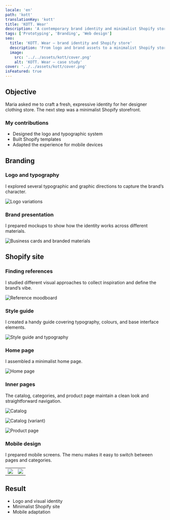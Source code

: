 ```yaml
---
locale: 'en'
path: 'kott'
translationKey: 'kott'
title: 'KOTT. Wear'
description: 'A contemporary brand identity and minimalist Shopify store for designer clothing'
tags: ['Prototyping', 'Branding', 'Web design']
seo:
  title: 'KOTT. Wear — brand identity and Shopify store'
  description: 'From logo and brand assets to a minimalist Shopify storefront and mobile design.'
  image:
    src: '../../assets/kott/cover.png'
    alt: 'KOTT. Wear — case study'
cover: '../../assets/kott/cover.png'
isFeatured: true
---
```


## Objective

Maria asked me to craft a fresh, expressive identity for her designer clothing store. The next step was a minimalist Shopify storefront.

### My contributions

- Designed the logo and typographic system
- Built Shopify templates
- Adapted the experience for mobile devices

## Branding

### Logo and typography

I explored several typographic and graphic directions to capture the brand’s character.

![Logo variations](../../assets/kott/logos.png)

### Brand presentation

I prepared mockups to show how the identity works across different materials.

![Business cards and branded materials](../../assets/kott/kott-cards.png)

## Shopify site

### Finding references

I studied different visual approaches to collect inspiration and define the brand’s vibe.

![Reference moodboard](../../assets/kott/examples.png)

### Style guide

I created a handy guide covering typography, colours, and base interface elements.

![Style guide and typography](../../assets/kott/kott-typho.png)

### Home page

I assembled a minimalist home page.

![Home page](../../assets/kott/kott-home.png)

### Inner pages

The catalog, categories, and product page maintain a clean look and straightforward navigation.

![Catalog](../../assets/kott/kott-catalog.png)

![Catalog (variant)](../../assets/kott/kott-catalog2.png)

![Product page](../../assets/kott/kott-product.png)

### Mobile design

I prepared mobile screens. The menu makes it easy to switch between pages and categories.

|                                         |                                         |
| :-------------------------------------: | :-------------------------------------: |
| ![](../../assets/kott/kott-mobile1.png) | ![](../../assets/kott/kott-mobile2.png) |

## Result

- Logo and visual identity
- Minimalist Shopify site
- Mobile adaptation

